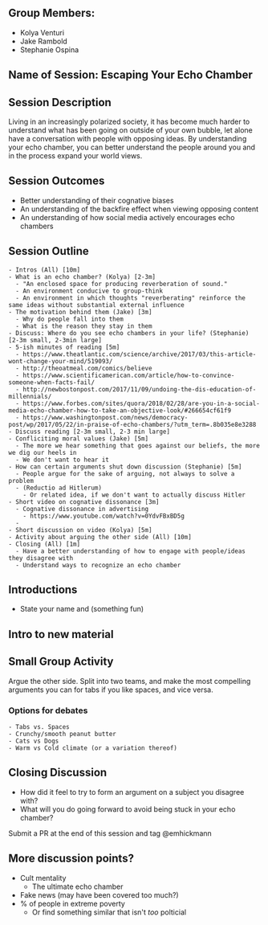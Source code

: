 ## Group Members:
- Kolya Venturi
- Jake Rambold
- Stephanie Ospina


## Name of Session: Escaping Your Echo Chamber

## Session Description 

Living in an increasingly polarized society, it has become much harder to understand what has been going on outside of your own bubble, let alone have a conversation with people with opposing ideas. By understanding your echo chamber, you can better understand the people around you and in the process expand your world views.

## Session Outcomes 

- Better understanding of their cognative biases
- An understanding of the backfire effect when viewing opposing content
- An understanding of how social media actively encourages echo chambers

## Session Outline 
    - Intros (All) [10m]
    - What is an echo chamber? (Kolya) [2-3m]
      - "An enclosed space for producing reverberation of sound."
      - An environment conducive to group-think
      - An environment in which thoughts "reverberating" reinforce the same ideas without substantial external influence
    - The motivation behind them (Jake) [3m]
      - Why do people fall into them
      - What is the reason they stay in them
    - Discuss: Where do you see echo chambers in your life? (Stephanie) [2-3m small, 2-3min large]
    - 5-ish minutes of reading [5m]
      - https://www.theatlantic.com/science/archive/2017/03/this-article-wont-change-your-mind/519093/ 
      - http://theoatmeal.com/comics/believe
      - https://www.scientificamerican.com/article/how-to-convince-someone-when-facts-fail/
      - http://newbostonpost.com/2017/11/09/undoing-the-dis-education-of-millennials/
      - https://www.forbes.com/sites/quora/2018/02/28/are-you-in-a-social-media-echo-chamber-how-to-take-an-objective-look/#266654cf61f9
      - https://www.washingtonpost.com/news/democracy-post/wp/2017/05/22/in-praise-of-echo-chambers/?utm_term=.8b035e8e3288
    - Discuss reading [2-3m small, 2-3 min large]
    - Confliciting moral values (Jake) [5m]
      - The more we hear something that goes against our beliefs, the more we dig our heels in
      - We don't want to hear it
    - How can certain arguments shut down discussion (Stephanie) [5m]
      - People argue for the sake of arguing, not always to solve a problem
      - (Reductio ad Hitlerum)
        - Or related idea, if we don't want to actually discuss Hitler
    - Short video on cognative dissonance [3m]
      - Cognative dissonance in advertising
        - https://www.youtube.com/watch?v=0YdvFBxBD5g
      - 
    - Short discussion on video (Kolya) [5m] 
    - Activity about arguing the other side (All) [10m]
    - Closing (All) [1m]
      - Have a better understanding of how to engage with people/ideas they disagree with
      - Understand ways to recognize an echo chamber
    
## Introductions 
- State your name and (something fun)
## Intro to new material
## Small Group Activity
Argue the other side. Split into two teams, and make the most compelling arguments you can for tabs if you like spaces, and vice versa.
### Options for debates
    - Tabs vs. Spaces
    - Crunchy/smooth peanut butter
    - Cats vs Dogs
    - Warm vs Cold climate (or a variation thereof)

## Closing Discussion
- How did it feel to try to form an argument on a subject you disagree with?
- What will you do going forward to avoid being stuck in your echo chamber?

Submit a PR at the end of this session and tag @emhickmann

## More discussion points?
- Cult mentality
  - The ultimate echo chamber
- Fake news (may have been covered too much?)
- % of people in extreme poverty
  - Or find something similar that isn't _too_ polticial
